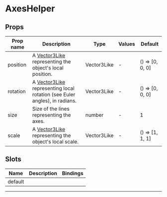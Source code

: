# AxesHelper

## Props

| Prop name | Description                                                                                     | Type        | Values | Default            |
| --------- | ----------------------------------------------------------------------------------------------- | ----------- | ------ | ------------------ |
| position  | A [Vector3Like](/types#vector3like) representing the object's local position.                   | Vector3Like | -      | () =&gt; [0, 0, 0] |
| rotation  | A [Vector3Like](/types#vector3like) representing local rotation (see Euler angles), in radians. | Vector3Like | -      | () =&gt; [0, 0, 0] |
| size      | Size of the lines representing the axes.                                                        | number      | -      | 1                  |
| scale     | A [Vector3Like](/types#vector3like) representing the object's local scale.                      | Vector3Like | -      | () =&gt; [1, 1, 1] |

## Slots

| Name    | Description | Bindings |
| ------- | ----------- | -------- |
| default |             |          |

---
